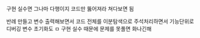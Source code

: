 구현 실수면 그나마 다행이지
코드만 뚫어져라 쳐다보면 됨

반례 만들고 변수 출력해보면서
코드 전체를 이분탐색으로 주석처리하면서 기능단위로 디버깅 
변수 초기화도 ㅁ
구현 실수 때문에 문제를 못풀면 화나긴해

